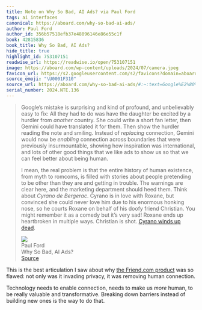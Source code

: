 ```yaml
---
title: Note on Why So Bad, AI Ads? via Paul Ford
tags: ai interfaces
canonical: https://aboard.com/why-so-bad-ai-ads/
author: Paul Ford
author_id: 356b57518efb37e48096146e86e55c1f
book: 42815836
book_title: Why So Bad, AI Ads?
hide_title: true
highlight_id: 753107151
readwise_url: https://readwise.io/open/753107151
image: https://aboard.com/wp-content/uploads/2024/07/camera.jpeg
favicon_url: https://s2.googleusercontent.com/s2/favicons?domain=aboard.com
source_emoji: "\U0001F310"
source_url: https://aboard.com/why-so-bad-ai-ads/#:~:text=Google%E2%80%99s%20mistake%20is,%28https%3A%2F%2Fen.wikipedia.org%2Fwiki%2FCyrano_de_Bergerac_%28play%29%29.
serial_number: 2024.NTE.136
---
```

> Google’s mistake is surprising and kind of profound, and unbelievably easy to fix: All they had to do was have the daughter be excited by a hurdler from *another* country. She could write a short fan letter, then Gemini could have translated it for them. Then show the hurdler reading the note and smiling. Instead of *replacing* connection, Gemini would now be *enabling* connection across boundaries that were previously insurmountable, showing how inspiration was international, and lots of other good things that we like ads to show us so that we can feel better about being human.
> 
> I mean, the real problem is that the entire history of human existence, from myth to romcoms, is filled with stories about people pretending to be other than they are and getting in trouble. The warnings are clear here, and the marketing department should heed them. Think about *Cyrano de Bergerac*. Cyrano is in love with Roxane, but convinced she could never love him due to his enormous honking nose, so he courts Roxane on behalf of his doofy friend Christian. You might remember it as a comedy but it’s very sad! Roxane ends up heartbroken in multiple ways. Christian is shot. [Cyrano winds up dead](https://en.wikipedia.org/wiki/Cyrano_de_Bergerac_(play)).
> <div class="quoteback-footer"><div class="quoteback-avatar"><img class="mini-favicon" src="https://s2.googleusercontent.com/s2/favicons?domain=aboard.com"></div><div class="quoteback-metadata"><div class="metadata-inner"><span style="display:none">FROM:</span><div aria-label="Paul Ford" class="quoteback-author"> Paul Ford</div><div aria-label="Why So Bad, AI Ads?" class="quoteback-title"> Why So Bad, AI Ads?</div></div></div><div class="quoteback-backlink"><a target="_blank" aria-label="go to the full text of this quotation" rel="noopener" href="https://aboard.com/why-so-bad-ai-ads/#:~:text=Google%E2%80%99s%20mistake%20is,%28https%3A%2F%2Fen.wikipedia.org%2Fwiki%2FCyrano_de_Bergerac_%28play%29%29." class="quoteback-arrow"> Source</a></div></div>

This is the best articulation I saw about why [the Friend.com product](https://daniel.industries/2024/07/31/friend-vs-enemy/) was so flawed: not only was it invading privacy, it was removing human connection.

Technology needs to enable connection, needs to make us _more_ human, to be really valuable and transformative. Breaking down barriers instead of building new ones is the way to do that.